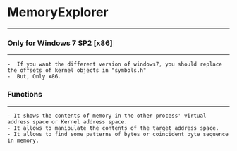 # MemoryExplorer
---------------------

### Only for Windows 7 SP2 [x86]
---------------
    -  If you want the different version of windows7, you should replace the offsets of kernel objects in "symbols.h"
    -  But, Only x86. 
    
    
### Functions
----------------
    - It shows the contents of memory in the other process' virtual address space or Kernel address space.
    - It allows to manipulate the contents of the target address space.
    - It allows to find some patterns of bytes or coincident byte sequence in memory.
